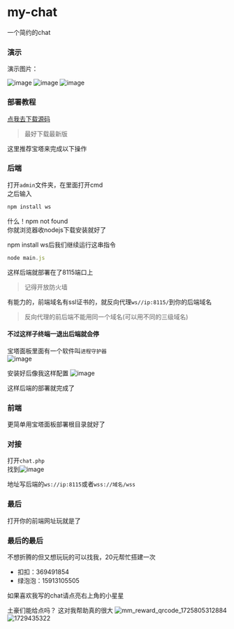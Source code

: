 # my-chat
一个简约的chat

### 演示

演示图片：



![image](https://github.com/user-attachments/assets/65ec8c7f-b424-49d6-9c64-30cfca38eb7a)
![image](https://github.com/user-attachments/assets/23d494ae-0698-4efc-accf-6fe171bdf20b)
![image](https://github.com/user-attachments/assets/246b294c-194a-4490-ba4f-0c69d35fa696)

### 部署教程

[点我去下载源码](https://github.com/ababll5/my-chat/releases/)    
> 最好下载最新版


这里推荐宝塔来完成以下操作

### 后端

打开`admin`文件夹，在里面打开cmd  
之后输入  
```js  
npm install ws  
```
什么！npm not found  
你就浏览器收nodejs下载安装就好了  

npm install ws后我们继续运行这串指令  
```js  
node main.js  
```  
这样后端就部署在了8115端口上  
> 记得开放防火墙  

有能力的，前端域名有ssl证书的，就反向代理`ws//ip:8115/`到你的后端域名  
> 反向代理的前后端不能用同一个域名(可以用不同的三级域名)

#### 不过这样子终端一退出后端就会停
宝塔面板里面有一个软件叫`进程守护器`  
![image](https://github.com/user-attachments/assets/f7e7d6ab-da1b-4481-bf0b-617be5c4f1ba)

安装好后像我这样配置
![image](https://github.com/user-attachments/assets/66d2d7a0-3434-4bb1-9609-dcd11a5cfb5b)



这样后端的部署就完成了    

### 前端

更简单用宝塔面板部署根目录就好了  


### 对接

打开`chat.php`  
找到![image](https://github.com/user-attachments/assets/85cdc701-8c70-41c8-b141-2208af65f41e)

地址写后端的`ws://ip:8115`或者`wss://域名/wss`

### 最后

打开你的前端网址玩就是了


### 最后的最后

不想折腾的但又想玩玩的可以找我，20元帮忙搭建一次
- 扣扣：369491854
- 绿泡泡：15913105505


如果喜欢我写的chat请点亮右上角的小星星  


土豪们能给点吗？
这对我帮助真的很大
![mm_reward_qrcode_1725805312884](https://github.com/user-attachments/assets/3742f540-6554-4e36-9216-0440390047cf)
![1729435322](https://github.com/user-attachments/assets/ffa3e110-5d90-41e7-90bf-d5526b65a0d8)


